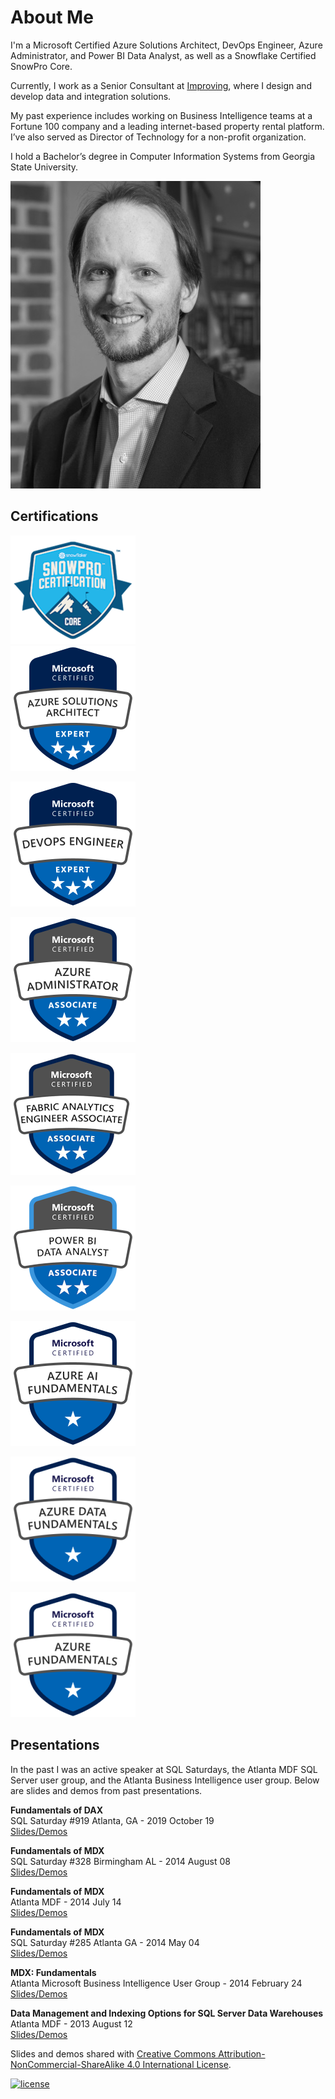 # About Me

I'm a Microsoft Certified Azure Solutions Architect, DevOps Engineer, Azure Administrator, and Power BI Data Analyst, as well as a Snowflake Certified SnowPro Core.

Currently, I work as a Senior Consultant at [Improving](https://improvingatlanta.com/), where I design and develop data and integration solutions. 

My past experience includes working on Business Intelligence teams at a Fortune 100 company and a leading internet-based property rental platform. I’ve also served as Director of Technology for a non-profit organization.

I hold a Bachelor’s degree in Computer Information Systems from Georgia State University.

![Lance England profile picture](/assets/img/lance_england.jpg)

## Certifications

<div id="badges">
<a href="https://achieve.snowflake.com/47609702-8b28-4d0c-9a53-94730b45e5d0#acc.2ClTrPMu"><img src="assets/img/snowflake_snowpro_core-200px.png" alt="SnowPro Core Certification" /></a>
</div>

<div id="badges">
<a href="https://learn.microsoft.com/en-us/users/lance-england/credentials/f66560008c4ea5b6"><img src="assets/img/azure-solutions-architect-200px.png" alt="Microsoft Certified: Azure Solutions Architect Expert" /></a>

<a href="https://learn.microsoft.com/en-us/users/lance-england/credentials/d3b9b95b893555ee"><img src="assets/img/devops-engineer-200px.png" alt="Microsoft Certified: DevOps Engineer Expert" /></a>
</div>

<div id="badges">
<a href="https://learn.microsoft.com/en-us/users/lance-england/credentials/d19421d571129cd6"><img src="assets/img/azure-administrator-200px.png" alt="Microsoft Certified: Azure Administrator Associate" /></a>

<a href="https://learn.microsoft.com/api/credentials/share/en-us/lance-england/D0345C56D62FEE7E"><img src="assets/img/fabric-analytics-engineer-associate-200px.png" alt="Microsoft Certified: Fabric Analytics Engineer Associate" /></a>

<a href="https://learn.microsoft.com/en-us/users/lance-england/credentials/e1923498e2987613"><img src="assets/img/powerbi-data-analyst-200px.png" alt="Microsoft Certified: Power BI Data Analyst Associate" /></a>
</div>

<div id="badges">
<a href="https://learn.microsoft.com/en-us/users/lance-england/credentials/87aa3231af2328d7"><img src="assets/img/azure-ai-fundamentals-200px.png" alt="Microsoft Certified: Microsoft Azure AI Fundamentals" /></a>

<a href="https://learn.microsoft.com/en-us/users/lance-england/credentials/326f0e59d9d5d7e3"><img src="assets/img/azure-data-fundamentals-200px.png" alt="Microsoft Certified: Microsoft Azure Data Fundamentals" /></a>

<a href="https://learn.microsoft.com/en-us/users/lance-england/credentials/69ddba404609e140"><img src="assets/img/azure-fundamentals-200px.png" alt="Microsoft Certified: Microsoft Azure Fundamentals" /></a>
</div>

## Presentations

In the past I was an active speaker at SQL Saturdays, the Atlanta MDF SQL Server user group, and the Atlanta Business Intelligence user group. Below are slides and demos from past presentations.

**Fundamentals of DAX**  
SQL Saturday #919 Atlanta, GA - 2019 October 19  
[Slides/Demos](/assets/presentations/dax_fundamentals_sqlsat919.zip)

**Fundamentals of MDX**  
SQL Saturday #328 Birmingham AL - 2014 August 08  
[Slides/Demos](/assets/presentations/fundamentals_of_mdx_sqlsat328.zip)

**Fundamentals of MDX**  
Atlanta MDF - 2014 July 14  
[Slides/Demos](/assets/presentations/fundamentals_of_mdx_atlantamdf.zip)

**Fundamentals of MDX**  
SQL Saturday #285 Atlanta GA - 2014 May 04  
[Slides/Demos](/assets/presentations/fundamentals_of_mdx_sqlsat285.zip)

**MDX: Fundamentals**  
Atlanta Microsoft Business Intelligence User Group - 2014 February 24  
[Slides/Demos](/assets/presentations/mdx_fundamentals_atlantabi.zip)

**Data Management and Indexing Options for SQL Server Data Warehouses**  
Atlanta MDF - 2013 August 12  
[Slides/Demos](/assets/presentations/data_mgmt_atlantamdf.zip)

Slides and demos shared with [Creative Commons Attribution-NonCommercial-ShareAlike 4.0 International License](http://creativecommons.org/licenses/by-nc-sa/4.0/).

[![license](https://i.creativecommons.org/l/by-nc-sa/4.0/88x31.png)](http://creativecommons.org/licenses/by-nc-sa/4.0/)
